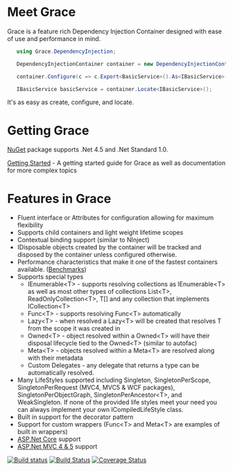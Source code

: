 
Meet Grace
=====

Grace is a feature rich Dependency Injection Container designed with ease of use and performance in mind. 

```csharp 
   using Grace.DependencyInjection;

   DependencyInjectionContainer container = new DependencyInjectionContainer();

   container.Configure(c => c.Export<BasicService>().As<IBasicService>());

   IBasicService basicService = container.Locate<IBasicService>();
```

It's as easy as create, configure, and locate.

Getting Grace
=====

[NuGet](http://www.nuget.org/packages/Grace/) package supports .Net 4.5 and .Net Standard 1.0.

[Getting Started](https://github.com/ipjohnson/Grace/wiki/Getting-Started)  - A getting started guide for Grace as well as documentation for more complex topics 

Features in Grace
=====

* Fluent interface or Attributes for configuration allowing for maximum flexibility
* Supports child containers and light weight lifetime scopes
* Contextual binding support (similar to NInject)
* IDisposable objects created by the container will be tracked and disposed by the container unless configured otherwise.
* Performance characteristics that make it one of the fastest containers available. ([Benchmarks](http://www.palmmedia.de/blog/2011/8/30/ioc-container-benchmark-performance-comparison))
* Supports special types
   * IEnumerable&lt;T&gt; - supports resolving collections as IEnumerable&lt;T&gt; as well as most other types of collections List&lt;T&gt;, ReadOnlyCollection&lt;T&gt;, T[] and any collection that implements ICollection&lt;T&gt;
   * Func&lt;T&gt; - supports resolving Func<T&gt; automatically
   * Lazy&lt;T&gt; - when resolved a Lazy&lt;T&gt; will be created that resolves T from the scope it was created in
   * Owned&lt;T&gt; - object resolved within a Owned&lt;T&gt; will have their disposal lifecycle tied to the Owned&lt;T&gt; (similar to autofac)
   * Meta&lt;T&gt; - objects resolved within a Meta&lt;T&gt; are resolved along with their metadata
   * Custom Delegates - any delegate that returns a type can be automatically resolved. 
* Many LifeStyles supported including Singleton, SingletonPerScope, SingletonPerRequest (MVC4, MVC5 & WCF packages), SingletonPerObjectGraph, SingletonPerAncestor&lt;T&gt;, and WeakSingleton. If none of the provided life styles meet your need you can always implement your own ICompiledLifeStyle class.
* Built in support for the decorator pattern
* Support for custom wrappers (Func&lt;T&gt; and Meta&lt;T&gt; are examples of built in wrappers)
* [ASP.Net Core](https://github.com/ipjohnson/Grace.DependencyInjection.Extensions) support
* [ASP.Net MVC 4 & 5](https://github.com/ipjohnson/Grace.MVC) support


[![Build status](https://ci.appveyor.com/api/projects/status/rpgdoopau4hh1ltn?svg=true)](https://ci.appveyor.com/project/ipjohnson/grace) [![Build Status](https://travis-ci.org/ipjohnson/Grace.svg?branch=master)](https://travis-ci.org/ipjohnson/Grace) [![Coverage Status](https://coveralls.io/repos/github/ipjohnson/Grace/badge.svg)](https://coveralls.io/github/ipjohnson/Grace)

